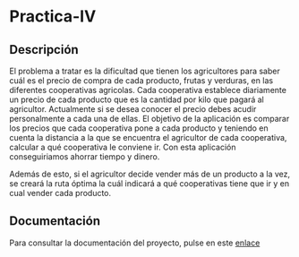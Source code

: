 # Practica-IV
## Descripción
El problema a tratar es la dificultad que tienen los agricultores para saber cuál es el precio de compra de cada producto, frutas y verduras, en las diferentes cooperativas agricolas. Cada cooperativa establece diariamente un precio de cada producto que es la cantidad por kilo que pagará al agricultor. Actualmente si se desea conocer el precio debes acudir personalmente a cada una de ellas. El objetivo de la aplicación es comparar los precios que cada cooperativa pone a cada producto y teniendo en cuenta la distancia a la que se encuentra el agricultor de cada cooperativa, calcular a qué cooperativa le conviene ir. Con esta aplicación conseguiriamos ahorrar tiempo y dinero.

Además de esto, si el agricultor decide vender más de un producto a la vez, se creará la ruta óptima la cuál indicará a qué cooperativas tiene que ir y en cual vender cada producto.
## Documentación
Para consultar la documentación del proyecto, pulse en este [enlace](docs/documentacion.md)